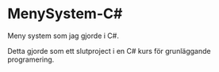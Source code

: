 # MenySystem-C#
Meny system som jag gjorde i C#.

Detta gjorde som ett slutproject i en C# kurs för grunläggande programering.
